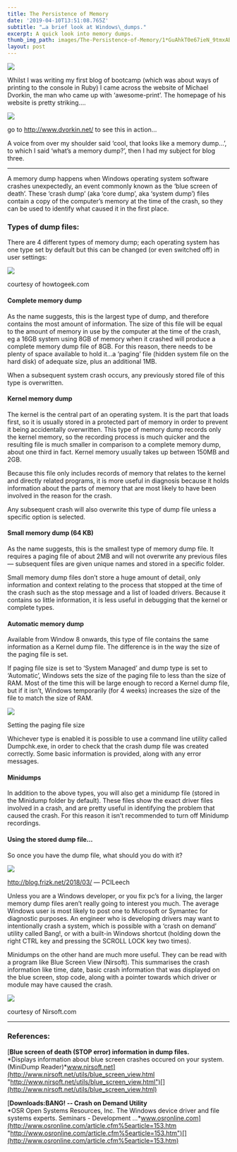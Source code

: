 ```yaml
---
title: The Persistence of Memory
date: '2019-04-10T13:51:08.765Z'
subtitle: "…a brief look at Windows\_dumps."
excerpt: A quick look into memory dumps.
thumb_img_path: images/The-Persistence-of-Memory/1*GuAhkT0e67ieN_9tmxAB1g.jpeg
layout: post
---
```

![](/images/The-Persistence-of-Memory/1*GuAhkT0e67ieN_9tmxAB1g.jpeg)

Whilst I was writing my first blog of bootcamp (which was about ways of printing to the console in Ruby) I came across the website of Michael Dvorkin, the man who came up with ‘awesome-print’. The homepage of his website is pretty striking….

![](/images/The-Persistence-of-Memory/1*BPF67FvQ5oUyL5mTF86W4w.png)

<figcaption>go to <a href="http://www.dvorkin.net/" data-href="http://www.dvorkin.net/" class="markup--anchor markup--figure-anchor" rel="noopener" target="_blank">http://www.dvorkin.net/</a> to see this in&nbsp;action…</figcaption>

A voice from over my shoulder said ‘cool, that looks like a memory dump…’, to which I said ‘what’s a memory dump?’, then I had my subject for blog three.

* * *

A memory dump happens when Windows operating system software crashes unexpectedly, an event commonly known as the ‘blue screen of death’. These ‘crash dump’ (aka ‘core dump’, aka ‘system dump’) files contain a copy of the computer’s memory at the time of the crash, so they can be used to identify what caused it in the first place.

### Types of dump files:

There are 4 different types of memory dump; each operating system has one type set by default but this can be changed (or even switched off) in user settings:

![](/images/The-Persistence-of-Memory/1*YbJDb-NaeLiWzvnqsHhqTA.png)

<figcaption>courtesy of howtogeek.com</figcaption>

#### Complete memory dump

As the name suggests, this is the largest type of dump, and therefore contains the most amount of information. The size of this file will be equal to the amount of memory in use by the computer at the time of the crash, eg a 16GB system using 8GB of memory when it crashed will produce a complete memory dump file of 8GB. For this reason, there needs to be plenty of space available to hold it…a ‘paging’ file (hidden system file on the hard disk) of adequate size, plus an additional 1MB.

When a subsequent system crash occurs, any previously stored file of this type is overwritten.

#### Kernel memory dump

The kernel is the central part of an operating system. It is the part that loads first, so it is usually stored in a protected part of memory in order to prevent it being accidentally overwritten. This type of memory dump records only the kernel memory, so the recording process is much quicker and the resulting file is much smaller in comparison to a complete memory dump, about one third in fact. Kernel memory usually takes up between 150MB and 2GB.

Because this file only includes records of memory that relates to the kernel and directly related programs, it is more useful in diagnosis because it holds information about the parts of memory that are most likely to have been involved in the reason for the crash.

Any subsequent crash will also overwrite this type of dump file unless a specific option is selected.

#### Small memory dump (64 KB)

As the name suggests, this is the smallest type of memory dump file. It requires a paging file of about 2MB and will not overwrite any previous files — subsequent files are given unique names and stored in a specific folder.

Small memory dump files don’t store a huge amount of detail, only information and context relating to the process that stopped at the time of the crash such as the stop message and a list of loaded drivers. Because it contains so little information, it is less useful in debugging that the kernel or complete types.

#### Automatic memory dump

Available from Window 8 onwards, this type of file contains the same information as a Kernel dump file. The difference is in the way the size of the paging file is set.

If paging file size is set to ‘System Managed’ and dump type is set to ‘Automatic’, Windows sets the size of the paging file to less than the size of RAM. Most of the time this will be large enough to record a Kernel dump file, but if it isn’t, Windows temporarily (for 4 weeks) increases the size of the file to match the size of RAM.

![](/images/The-Persistence-of-Memory/1*HiJCg-QL75z3lUM-tX37lA.png)

<figcaption>Setting the paging file&nbsp;size</figcaption>

Whichever type is enabled it is possible to use a command line utility called Dumpchk.exe, in order to check that the crash dump file was created correctly. Some basic information is provided, along with any error messages.

#### Minidumps

In addition to the above types, you will also get a minidump file (stored in the Minidump folder by default). These files show the exact driver files involved in a crash, and are pretty useful in identifying the problem that caused the crash. For this reason it isn’t recommended to turn off Minidump recordings.

#### Using the stored dump file…

So once you have the dump file, what should you do with it?

![](/images/The-Persistence-of-Memory/1*q8rnQTxbto4VZiIyvCycDw.gif)

<figcaption><a href="http://blog.frizk.net/2018/03/" data-href="http://blog.frizk.net/2018/03/" class="markup--anchor markup--figure-anchor" rel="noopener" target="_blank">http://blog.frizk.net/2018/03/</a> — PCILeech</figcaption>

Unless you are a Windows developer, or you fix pc’s for a living, the larger memory dump files aren’t really going to interest you much. The average Windows user is most likely to post one to Microsoft or Symantec for diagnostic purposes. An engineer who is developing drivers may want to intentionally crash a system, which is possible with a ‘crash on demand’ utility called Bang!, or with a built-in Windows shortcut (holding down the right CTRL key and pressing the SCROLL LOCK key two times).

Minidumps on the other hand are much more useful. They can be read with a program like Blue Screen View (Nirsoft). This summarises the crash information like time, date, basic crash information that was displayed on the blue screen, stop code, along with a pointer towards which driver or module may have caused the crash.

![](/images/The-Persistence-of-Memory/1*I8Fr_ge1ghSog90boteg-g.gif)

<figcaption>courtesy of Nirsoft.com</figcaption>

* * *

### References:

[**Blue screen of death (STOP error) information in dump files.**  
*Displays information about blue screen crashes occured on your system. (MiniDump Reader)*www.nirsoft.net](http://www.nirsoft.net/utils/blue_screen_view.html "http://www.nirsoft.net/utils/blue_screen_view.html")[](http://www.nirsoft.net/utils/blue_screen_view.html)

[**Downloads:BANG! -- Crash on Demand Utility**  
*OSR Open Systems Resources, Inc. The Windows device driver and file systems experts. Seminars - Development …*www.osronline.com](http://www.osronline.com/article.cfm%5earticle=153.htm "http://www.osronline.com/article.cfm%5earticle=153.htm")[](http://www.osronline.com/article.cfm%5earticle=153.htm)
